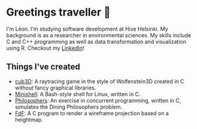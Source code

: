 # Greetings traveller 👋

I'm Léon. I'm studying software development at Hive Helsinki. My background is as a researcher in environmental sciences. My skills include C and C++ programming as well as data transformation and visualization using R. Checkout my [LinkedIn](https://www.linkedin.com/in/leon-mercier)!

## Things I've created

-   [cub3D](https://github.com/LeonMercier/cub3D): A raytracing game in the style of Wolfenstein3D created in C without fancy graphical libraries. 
-   [Minishell](https://github.com/LeonMercier/Minishell): A Bash-style shell for Linux, written in C.
-   [Philosophers](https://github.com/LeonMercier/philosophers): An exercise in concurrent programming, written in C, simulates the Dining Philosophers problem.
-   [FdF](https://github.com/LeonMercier/FdF): A C program to render a wireframe projection based on a heightmap. 

<!--
sample comment
-->
